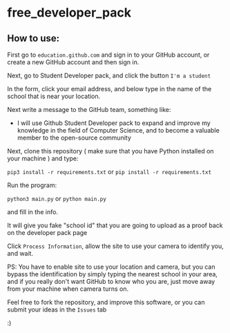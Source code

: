 # free_developer_pack

## How to use:

First go to `education.github.com` and sign in to your GitHub account, or create a new GitHub account and then sign in.

Next, go to Student Developer pack, and click the button `I'm a student`

In the form, click your email address, and below type in the name of the school that is near your location.

Next write a message to the GitHub team, something like:
  
  - I will use Github Student Developer pack to expand and improve my knowledge in the field of Computer Science, and to
    become a valuable member to the open-source community
    
Next, clone this repository ( make sure that you have Python installed on your machine ) and type:

`pip3 install -r requirements.txt`  or  `pip install -r requirements.txt`

Run the program:

`python3 main.py`   or  `python main.py`

and fill in the info.

It will give you fake "school id" that you are going to upload as a proof back on the developer pack page

Click `Process Information`, allow the site to use your camera to identify you, and wait.


PS: You have to enable site to use your location and camera, but you can bypass the identification by simply typing the nearest school in your area,
and if you really don't want GitHub to know who you are, just move away from your machine when camera turns on.

Feel free to fork the repository, and improve this software, or you can submit your ideas in the `Issues` tab

:)
